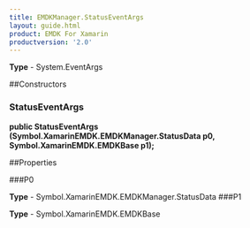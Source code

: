 ```yaml
---
title: EMDKManager.StatusEventArgs
layout: guide.html
product: EMDK For Xamarin
productversion: '2.0'
---
```



**Type** - System.EventArgs

##Constructors
### StatusEventArgs 
**public StatusEventArgs (Symbol.XamarinEMDK.EMDKManager.StatusData p0, Symbol.XamarinEMDK.EMDKBase p1);**

##Properties

###P0


**Type** - Symbol.XamarinEMDK.EMDKManager.StatusData
###P1


**Type** - Symbol.XamarinEMDK.EMDKBase














